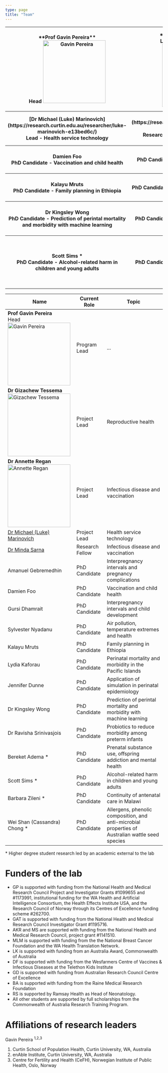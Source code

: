 ```yaml
---
type: page
title: "Team"
---
```


<table>
<tr>
<th>
 **Prof Gavin Pereira** <br/> Head <a href="https://research.curtin.edu.au/researcher/gavin-pereira-0374b4b1/"><img src="https://s3-ap-southeast-2.amazonaws.com/curtin-staff-profile-images-prd/gavin-pereira-0374b4b1.jpg" width="200" alt="Gavin Pereira"></a>
</th>
<th>
 **Dr Gizachew Tessema** <br/> Lead – Reproductive health  <a href="https://research.curtin.edu.au/researcher/gizachew-tessema-f47032fa/"><img src="https://s3-ap-southeast-2.amazonaws.com/curtin-staff-profile-images-prd/gizachew-tessema-f47032fa.jpg" width="200" alt="Gizachew Tessema"></a>  
</th>
<th>
**Dr Annette Regan** <br/> Lead  - Infectious disease and vaccination  <a href="https://research.curtin.edu.au/researcher/annette-regan-a3602cf2/"><img src="https://cdn.theconversation.com/avatars/210075/width238/image-20170419-2426-786xpo.jpg" width="200" alt="Annette Regan"></a>  
</th>
</tr>
<tr>
<th>
 [Dr Michael (Luke) Marinovich](https://research.curtin.edu.au/researcher/luke-marinovich-e13bed6c/) <br/> Lead - Health service technology 
</th>
<th>
[Dr Minda Sarna](https://research.curtin.edu.au/researcher/minda-sarna-274063e4/) <br/> Research Fellow - Infectious disease and vaccination 
</th>
<th>
 Amanuel Gebremedhin  <br/>  PhD Candidate  -  Interpregnancy intervals and pregnancy complications 
</th>
</tr>
<tr>
<th>
Damien Foo  <br/>  PhD Candidate  - Vaccination and child health 
</th>
<th>
Gursi Dhamrait  <br/>  PhD Candidate  - Interpregnancy intervals and child development 
</th>
<th>
Sylvester Nyadanu  <br/>  PhD Candidate  - Air pollution, temperature extremes and health 
</th>
</tr>
<tr>
<th>
Kalayu Mruts  <br/>  PhD Candidate  - Family planning in Ethiopia 
</th>
<th>
Lydia Kaforau  <br/>  PhD Candidate  - Perinatal mortality and morbidity in the Pacific Islands 
</th>
<th>
Jennifer Dunne  <br/>  PhD Candidate  - Application of simulation in perinatal epidemiology 
</th>
</tr>
<tr>
<th>
Dr Kingsley Wong  <br/>  PhD Candidate  - Prediction of perintal mortality and morbidity with machine learning 
</th>
<th>
Dr Ravisha Srinivasjois  <br/>  PhD Candidate - Probiotics to reduce morbidity among preterm infants 
</th>
<th>
Bereket Adema *  <br/>  PhD Candidate  - Prenatal substance use, offspring addiction and mental health
</th> 
</tr>
<tr>
<th>
Scott Sims *  <br/>  PhD Candidate  - Alcohol-related harm in children and young adults 
</th>
<th>
Barbara Zileni *  <br/>  PhD Candidate - Continuity of antenatal care in Malawi 
</th>
<th>
Wei Shan (Cassandra) Chong *  <br/>  PhD Candidate - Allergens, phenolic composition, and anti-microbial properties of Australian wattle seed species
</th>
</tr>
</table>


| Name | Current Role | Topic |
| --------------- | --------------- | --------------- |
| **Prof Gavin Pereira** <br/> Head <a href="https://research.curtin.edu.au/researcher/gavin-pereira-0374b4b1/"><img src="https://s3-ap-southeast-2.amazonaws.com/curtin-staff-profile-images-prd/gavin-pereira-0374b4b1.jpg" width="200" alt="Gavin Pereira"></a> | Program Lead | ... |
| **Dr Gizachew Tessema** <br/> <a href="https://research.curtin.edu.au/researcher/gizachew-tessema-f47032fa/"><img src="https://s3-ap-southeast-2.amazonaws.com/curtin-staff-profile-images-prd/gizachew-tessema-f47032fa.jpg" width="200" alt="Gizachew Tessema"></a> | Project Lead | Reproductive health|
| **Dr Annette Regan** <br/> <a href="https://research.curtin.edu.au/researcher/annette-regan-a3602cf2/"><img src="https://cdn.theconversation.com/avatars/210075/width238/image-20170419-2426-786xpo.jpg" width="200" alt="Annette Regan"></a> | Project Lead  | Infectious disease and vaccination|
| [Dr Michael (Luke) Marinovich](https://research.curtin.edu.au/researcher/luke-marinovich-e13bed6c/) | Project Lead  | Health service technology |
| [Dr Minda Sarna](https://research.curtin.edu.au/researcher/minda-sarna-274063e4/)| Research Fellow  | Infectious disease and vaccination |
| Amanuel Gebremedhin | PhD Candidate  | Interpregnancy intervals and pregnancy complications |
| Damien Foo | PhD Candidate  | Vaccination and child health |
| Gursi Dhamrait | PhD Candidate  | Interpregnancy intervals and child development |
| Sylvester Nyadanu | PhD Candidate  | Air pollution, temperature extremes and health |
| Kalayu Mruts | PhD Candidate  | Family planning in Ethiopia |
| Lydia Kaforau | PhD Candidate  | Perinatal mortality and morbidity in the Pacific Islands |
| Jennifer Dunne | PhD Candidate  | Application of simulation in perinatal epidemiology |
| Dr Kingsley Wong | PhD Candidate  | Prediction of perintal mortality and morbidity with machine learning |
| Dr Ravisha Srinivasjois | PhD Candidate | Probiotics to reduce morbidity among preterm infants |
| Bereket Adema * | PhD Candidate  | Prenatal substance use, offspring addiction and mental health |
| Scott Sims * | PhD Candidate  | Alcohol-related harm in children and young adults |
| Barbara Zileni * | PhD Candidate | Continuity of antenatal care in Malawi |
| Wei Shan (Cassandra) Chong * | PhD Candidate | Allergens, phenolic composition, and anti-microbial properties of Australian wattle seed species |

\* Higher degree student research led by an academic external to the lab

# Funders of the lab

* GP is supported with funding from the National Health and Medical Research Council Project and Investigator Grants #1099655 and #1173991, institutional funding for the WA Health and Artificial Intelligence Consortium, the Health Effects Institute USA, and the Research Council of Norway through its Centres of Excellence funding scheme #262700. 
* GAT is supported with funding from the National Health and Medical Research Council Investigator Grant #1195716.
* AKR and MS are supported with funding from the National Health and Medical Research Council, project grant #1141510.
* MLM is supported with funding from the the National Breast Cancer Foundation and the WA Health Translation Network.
* LK is supported with funding from an Australia Award, Commonwealth of Australia
* DF is supported with funding from the Wesfarmers Centre of Vaccines & Infectious Diseases at the Telethon Kids Institute
* GD is supported with funding from Australian Research Council Centre of Excellence 
* BA is supported with funding from the Raine Medical Research Foundation
* RS is supported by Ramsay Health as Head of Neonatology. 
* All other students are supported by full scholarships from the Commonwealth of Australia Research Training Program. 

# Affiliations of research leaders

Gavin Pereira <sup>1,2,3</sup> 
1. Curtin School of Population Health, Curtin University, WA, Australia 
2. enAble Institute, Curtin University, WA, Australia 
3. Centre for Fertility and Health (CeFH), Norwegian Institute of Public Health, Oslo, Norway

